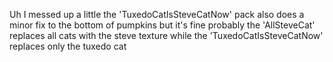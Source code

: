 Uh I messed up a little the 'TuxedoCatIsSteveCatNow' pack also does a minor fix to the bottom of pumpkins but it's fine probably
the 'AllSteveCat' replaces all cats with the steve texture while the 'TuxedoCatIsSteveCatNow' replaces only the tuxedo cat
